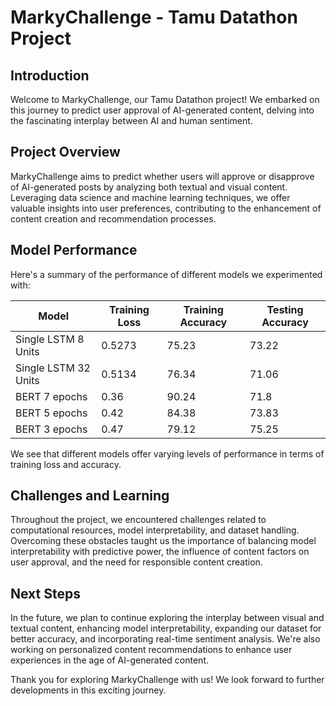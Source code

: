 # MarkyChallenge - Tamu Datathon Project

## Introduction
Welcome to MarkyChallenge, our Tamu Datathon project! We embarked on this journey to predict user approval of AI-generated content, delving into the fascinating interplay between AI and human sentiment.

## Project Overview
MarkyChallenge aims to predict whether users will approve or disapprove of AI-generated posts by analyzing both textual and visual content. Leveraging data science and machine learning techniques, we offer valuable insights into user preferences, contributing to the enhancement of content creation and recommendation processes.

## Model Performance

Here's a summary of the performance of different models we experimented with:

| Model               | Training Loss | Training Accuracy | Testing Accuracy |
|---------------------|---------------|-------------------|-------------------|
| Single LSTM 8 Units | 0.5273        | 75.23             | 73.22             |
| Single LSTM 32 Units | 0.5134        | 76.34             | 71.06             |
| BERT 7 epochs       | 0.36          | 90.24             | 71.8              |
| BERT 5 epochs       | 0.42          | 84.38             | 73.83             |
| BERT 3 epochs       | 0.47          | 79.12             | 75.25             |

We see that different models offer varying levels of performance in terms of training loss and accuracy.

## Challenges and Learning
Throughout the project, we encountered challenges related to computational resources, model interpretability, and dataset handling. Overcoming these obstacles taught us the importance of balancing model interpretability with predictive power, the influence of content factors on user approval, and the need for responsible content creation.

## Next Steps
In the future, we plan to continue exploring the interplay between visual and textual content, enhancing model interpretability, expanding our dataset for better accuracy, and incorporating real-time sentiment analysis. We're also working on personalized content recommendations to enhance user experiences in the age of AI-generated content.

Thank you for exploring MarkyChallenge with us! We look forward to further developments in this exciting journey.

